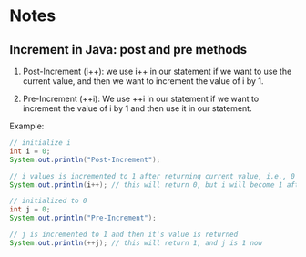 # Notes

## Increment in Java: post and pre methods

1) Post-Increment (i++): we use i++ in our statement if we want to use the current value, and then we want to increment the value of i by 1.

2) Pre-Increment (++i): We use ++i in our statement if we want to increment the value of i by 1 and then use it in our statement.

Example:

``` java
// initialize i
int i = 0;
System.out.println("Post-Increment");

// i values is incremented to 1 after returning current value, i.e., 0
System.out.println(i++); // this will return 0, but i will become 1 after that

// initialized to 0
int j = 0;
System.out.println("Pre-Increment");

// j is incremented to 1 and then it's value is returned
System.out.println(++j); // this will return 1, and j is 1 now
```
